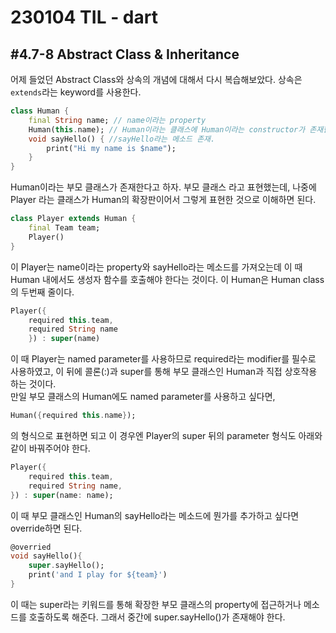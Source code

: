 
# 230104 TIL - dart

## #4.7-8 Abstract Class & Inheritance

어제 들었던 Abstract Class와 상속의 개념에 대해서 다시 복습해보았다. 상속은 `extends`라는 keyword를 사용한다.
```dart
class Human {
    final String name; // name이라는 property
    Human(this.name); // Human이라는 클래스에 Human이라는 constructor가 존재한다.
    void sayHello() { //sayHello라는 메소드 존재.
        print("Hi my name is $name");
    }
}
```
Human이라는 부모 클래스가 존재한다고 하자. 부모 클래스 라고 표현했는데, 나중에 Player 라는 클래스가 Human의 확장판이어서 그렇게 표현한 것으로 이해하면 된다.
```dart
class Player extends Human {
    final Team team;
    Player()
}
```
이 Player는 name이라는 property와 sayHello라는 메소드를 가져오는데 이 때 Human 내에서도 생성자 함수를 호출해야 한다는 것이다. 이 Human은 Human class의 두번째 줄이다.
```dart
Player({
    required this.team,
    required String name
    }) : super(name)
```
이 때 Player는 named parameter를 사용하므로 required라는 modifier를 필수로 사용하였고, 이 뒤에 콜론(:)과 super를 통해 부모 클래스인 Human과 직접 상호작용 하는 것이다.\
만일 부모 클래스의 Human에도 named parameter를 사용하고 싶다면,
```dart
Human({required this.name});
```
의 형식으로 표현하면 되고 이 경우엔 Player의 super 뒤의 parameter 형식도 아래와 같이 바꿔주어야 한다.
```dart
Player({
    required this.team,
    required String name,
}) : super(name: name);
```
이 때 부모 클래스인 Human의 sayHello라는 메소드에 뭔가를 추가하고 싶다면 override하면 된다.
```dart
@overried
void sayHello(){
    super.sayHello();
    print('and I play for ${team}')
}
```
이 때는 super라는 키워드를 통해 확장한 부모 클래스의 property에 접근하거나 메소드를 호출하도록 해준다. 그래서 중간에 super.sayHello()가 존재해야 한다.